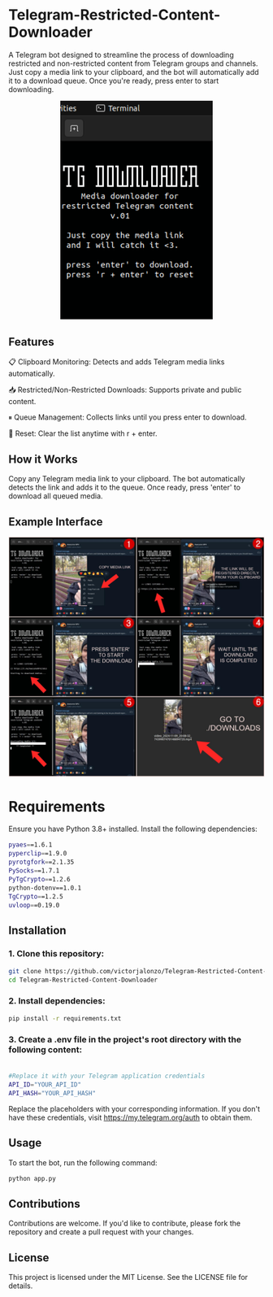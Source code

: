 # Telegram-Restricted-Content-Downloader

A Telegram bot designed to streamline the process of downloading restricted and non-restricted content from Telegram groups and channels. Just copy a media link to your clipboard, and the bot will automatically add it to a download queue. Once you're ready, press enter to start downloading.

<div align="center">
  <img src="./example/screenshot.png" alt="screenshot" width="300">
</div>

## Features

📋 Clipboard Monitoring: Detects and adds Telegram media links automatically.

📥 Restricted/Non-Restricted Downloads: Supports private and public content.

⏸ Queue Management: Collects links until you press enter to download.

🔄 Reset: Clear the list anytime with r + enter.

## How it Works

Copy any Telegram media link to your clipboard.
The bot automatically detects the link and adds it to the queue.
Once ready, press 'enter' to download all queued media.

## Example Interface

![ ](/example/example.png)

# Requirements

Ensure you have Python 3.8+ installed. Install the following dependencies:

```bash
pyaes==1.6.1
pyperclip==1.9.0
pyrotgfork==2.1.35
PySocks==1.7.1
PyTgCrypto==1.2.6
python-dotenv==1.0.1
TgCrypto==1.2.5
uvloop==0.19.0
```

## Installation

### 1. Clone this repository:

```bash
git clone https://github.com/victorjalonzo/Telegram-Restricted-Content-Downloader.git
cd Telegram-Restricted-Content-Downloader
```

### 2. Install dependencies:

```bash
pip install -r requirements.txt
```

### 3. Create a .env file in the project's root directory with the following content:

```bash

#Replace it with your Telegram application credentials
API_ID="YOUR_API_ID"
API_HASH="YOUR_API_HASH"

```
Replace the placeholders with your corresponding information.
If you don't have these credentials, visit https://my.telegram.org/auth to obtain them.

## Usage

To start the bot, run the following command:
```bash
python app.py
```

## Contributions

Contributions are welcome. If you'd like to contribute, please fork the repository and create a pull request with your changes.

## License

This project is licensed under the MIT License. See the LICENSE file for details.